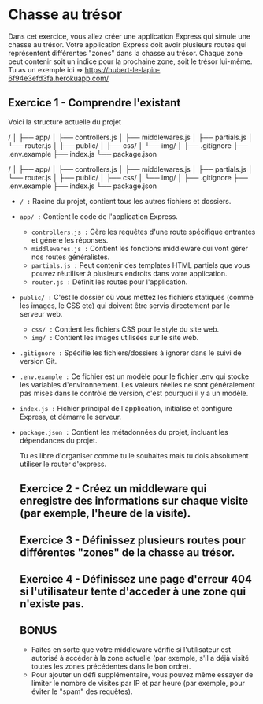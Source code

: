 # Chasse au trésor

Dans cet exercice, vous allez créer une application Express qui simule une chasse au trésor. Votre application Express doit avoir plusieurs routes qui représentent différentes "zones" dans la chasse au trésor. Chaque zone peut contenir soit un indice pour la prochaine zone, soit le trésor lui-même.
Tu as un exemple ici => https://hubert-le-lapin-6f94e3efd3fa.herokuapp.com/

## Exercice 1 - Comprendre l'existant

Voici la structure actuelle du projet

/
│
├── app/
│   ├── controllers.js
│   ├── middlewares.js
│   ├── partials.js
│   └── router.js
│
├── public/
│   ├── css/
│   └── img/
│
├── .gitignore
├── .env.example
├── index.js
└── package.json


/
│
├── app/
│   ├── controllers.js
│   ├── middlewares.js
│   ├── partials.js
│   └── router.js
│
├── public/
│   ├── css/
│   └── img/
│
├── .gitignore
├── .env.example
├── index.js
└── package.json

- `/ :` Racine du projet, contient tous les autres fichiers et dossiers.
- `app/ :` Contient le code de l'application Express.
    - `controllers.js :` Gère les requêtes d'une route spécifique entrantes et génère les réponses.
    - `middlewares.js :` Contient les fonctions middleware qui vont gérer nos routes généralistes.
    - `partials.js :` Peut contenir des templates HTML partiels que vous pouvez réutiliser à plusieurs endroits dans votre application.
    - `router.js :` Définit les routes pour l'application.
- `public/ :` C'est le dossier où vous mettez les fichiers statiques (comme les images, le CSS etc) qui doivent être servis directement par le serveur web.
    - `css/ :` Contient les fichiers CSS pour le style du site web.
    - `img/ :` Contient les images utilisées sur le site web.
- `.gitignore :` Spécifie les fichiers/dossiers à ignorer dans le suivi de version Git.
- `.env.example :` Ce fichier est un modèle pour le fichier .env qui stocke les variables d'environnement. Les valeurs réelles ne sont généralement pas mises dans le contrôle de version, c'est pourquoi il y a un modèle.
- `index.js :` Fichier principal de l'application, initialise et configure Express, et démarre le serveur.
- `package.json :` Contient les métadonnées du projet, incluant les dépendances du projet.

  Tu es libre d'organiser comme tu le souhaites mais tu dois absolument utiliser le router d'express.

  ## Exercice 2 - Créez un middleware qui enregistre des informations sur chaque visite (par exemple, l'heure de la visite).

  ## Exercice 3 - Définissez plusieurs routes pour différentes "zones" de la chasse au trésor.

  ## Exercice 4 - Définissez une page d'erreur 404 si l'utilisateur tente d'acceder à une zone qui n'existe pas.

  ## BONUS

  - Faites en sorte que votre middleware vérifie si l'utilisateur est autorisé à accéder à la zone actuelle (par exemple, s'il a déjà visité toutes les zones précédentes dans le bon ordre).
  - Pour ajouter un défi supplémentaire, vous pouvez même essayer de limiter le nombre de visites par IP et par heure (par exemple, pour éviter le "spam" des requêtes).
